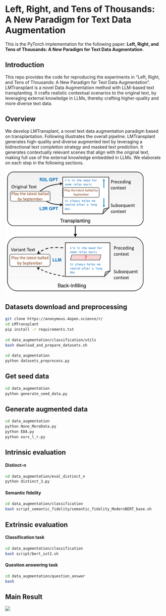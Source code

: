 # Left, Right, and Tens of Thousands: A New Paradigm for Text Data Augmentation
This is the PyTorch implementation for the following paper: **Left, Right, and Tens of Thousands: A New Paradigm for Text Data Augmentation**.


## Introduction
This repo provides the code for reproducing the experiments in “Left, Right, and Tens of Thousands: A New Paradigm for Text Data Augmentation”. 
LMTransplant is a novel Data Augmentation method with LLM-based text transplanting. 
It crafts realistic contextual scenarios to the original text, by leveraging external knowledge in LLMs, thereby crafting higher-quality and more diverse text data.


## Overview
We develop LMTransplant, a novel text data augmentation paradigm based on transplantation. Following illustrates the overall pipeline.
LMTransplant generates high-quality and diverse augmented text by leveraging a bidirectional text completion strategy and masked text prediction. 
It generates contextually relevant scenes that align with the original text, making full use of the external knowledge embedded in LLMs. 
We elaborate on each step in the following sections.

<img src="overview.png" width="450"><br/>


## Datasets download and preprocessing

```bash
git clone https://anonymous.4open.science/r/
cd LMTransplant
pip install -r requirements.txt

cd data_augmentation/classification/utils
bash download_and_prepare_datasets.sh

cd data_augmentation
python datasets_preprocess.py
```


## Get seed data

```bash
cd data_augmentation
python generate_seed_data.py
```


## Generate augmented data

```bash
cd data_augmentation
python None_MoreData.py
python EDA.py
python ours_l_r.py
```


## Intrinsic evaluation

#### Distinct-n
```bash
cd data_augmentation/eval_distinct_n
python distinct_3.py
```

#### Semantic fidelity
```bash
cd data_augmentation/classification
bash script_semantic_fidelity/semantic_fidelity_ModernBERT_base.sh
```


## Extrinsic evaluation

#### Classification task
```bash
cd data_augmentation/classification
bash script/bert_sst2.sh
```

#### Question answering task
```bash
cd data_augmentation/question_answer
bash 
```



## Main Result
<img src="result.png" width="750"><br/>


